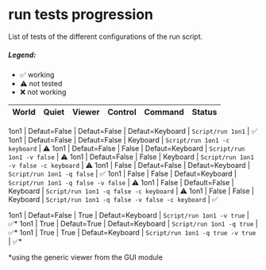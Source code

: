 # run tests progression
List of tests of the different configurations of the run script.

##### Legend:
* :white_check_mark: working
* :warning: not tested
* :x: not working

World | Quiet | Viewer | Control | Command | Status
--- | ---| --- | --- | --- | ---
<!-- false, false, keyboard -->
1on1 | Defaut=False | Defaut=False | Defaut=Keyboard | `Script/run 1on1` |  :white_check_mark:
1on1 | Defaut=False | Defaut=False | Keyboard | `Script/run 1on1 -c keyboard` |  :warning:
1on1 | Defaut=False | False | Defaut=Keyboard | `Script/run 1on1 -v false` |  :warning:
1on1 | Defaut=False | False | Keyboard | `Script/run 1on1 -v false -c keyboard` |  :warning:
1on1 | False | Defaut=False | Defaut=Keyboard | `Script/run 1on1 -q false` |  :white_check_mark:
1on1 | False | False | Defaut=Keyboard | `Script/run 1on1 -q false -v false` |  :warning:
1on1 | False | Default=False | Keyboard | `Script/run 1on1 -q false -c keyboard` |  :warning:
1on1 | False | False | Keyboard | `Script/run 1on1 -q false -v false -c keyboard` |  :white_check_mark:
<!-- teste -->
1on1 | Defaut=False | True | Defaut=Keyboard | `Script/run 1on1 -v true` |  :white_check_mark:*
1on1 | True | Defaut=True | Defaut=Keyboard | `Script/run 1on1 -q true` | :white_check_mark:*
1on1 | True | True | Defaut=Keyboard | `Script/run 1on1 -q true -v true` | :white_check_mark:*


*using the generic viewer from the GUI module
